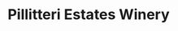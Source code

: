 ---
title: "Pillitteri Estates Winery"
url: /niagara-on-the-lake/pillitteri-estates-winery/
shop: wine
---